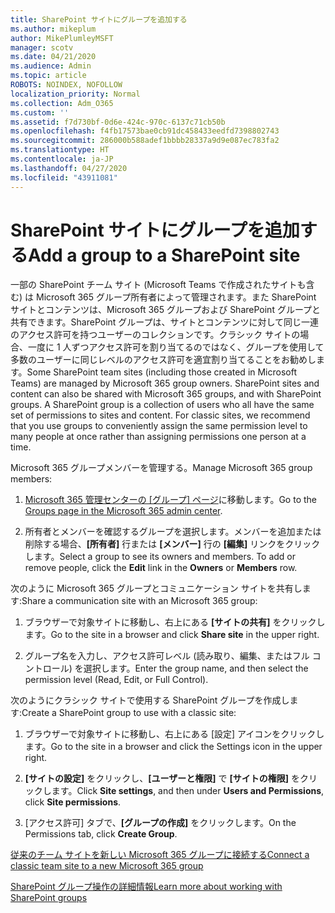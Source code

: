 ```yaml
---
title: SharePoint サイトにグループを追加する
ms.author: mikeplum
author: MikePlumleyMSFT
manager: scotv
ms.date: 04/21/2020
ms.audience: Admin
ms.topic: article
ROBOTS: NOINDEX, NOFOLLOW
localization_priority: Normal
ms.collection: Adm_O365
ms.custom: ''
ms.assetid: f7d730bf-0d6e-424c-970c-6137c71cb50b
ms.openlocfilehash: f4fb17573bae0cb91dc458433eedfd7398802743
ms.sourcegitcommit: 286000b588adef1bbbb28337a9d9e087ec783fa2
ms.translationtype: HT
ms.contentlocale: ja-JP
ms.lasthandoff: 04/27/2020
ms.locfileid: "43911081"
---
```

# <a name="add-a-group-to-a-sharepoint-site"></a><span data-ttu-id="ebc54-102">SharePoint サイトにグループを追加する</span><span class="sxs-lookup"><span data-stu-id="ebc54-102">Add a group to a SharePoint site</span></span>

<span data-ttu-id="ebc54-p101">一部の SharePoint チーム サイト (Microsoft Teams で作成されたサイトも含む) は Microsoft 365 グループ所有者によって管理されます。また SharePoint サイトとコンテンツは、Microsoft 365 グループおよび SharePoint グループと共有できます。SharePoint グループは、サイトとコンテンツに対して同じ一連のアクセス許可を持つユーザーのコレクションです。クラシック サイトの場合、一度に 1 人ずつアクセス許可を割り当てるのではなく、グループを使用して多数のユーザーに同じレベルのアクセス許可を適宜割り当てることをお勧めします。</span><span class="sxs-lookup"><span data-stu-id="ebc54-p101">Some SharePoint team sites (including those created in Microsoft Teams) are managed by Microsoft 365 group owners. SharePoint sites and content can also be shared with Microsoft 365 groups, and with SharePoint groups. A SharePoint group is a collection of users who all have the same set of permissions to sites and content. For classic sites, we recommend that you use groups to conveniently assign the same permission level to many people at once rather than assigning permissions one person at a time.</span></span>
  
<span data-ttu-id="ebc54-107">Microsoft 365 グループメンバーを管理する。</span><span class="sxs-lookup"><span data-stu-id="ebc54-107">Manage Microsoft 365 group members:</span></span>
  
1. <span data-ttu-id="ebc54-108">[Microsoft 365 管理センターの [グループ] ページ](https://portal.office.com/adminportal/home#/groups)に移動します。</span><span class="sxs-lookup"><span data-stu-id="ebc54-108">Go to the [Groups page in the Microsoft 365 admin center](https://portal.office.com/adminportal/home#/groups).</span></span>
    
2. <span data-ttu-id="ebc54-p102">所有者とメンバーを確認するグループを選択します。メンバーを追加または削除する場合、**[所有者]** 行または **[メンバー]** 行の **[編集]** リンクをクリックします。</span><span class="sxs-lookup"><span data-stu-id="ebc54-p102">Select a group to see its owners and members. To add or remove people, click the **Edit** link in the **Owners** or **Members** row.</span></span> 
    
<span data-ttu-id="ebc54-111">次のように Microsoft 365 グループとコミュニケーション サイトを共有します:</span><span class="sxs-lookup"><span data-stu-id="ebc54-111">Share a communication site with an Microsoft 365 group:</span></span>
  
1. <span data-ttu-id="ebc54-112">ブラウザーで対象サイトに移動し、右上にある **[サイトの共有]** をクリックします。</span><span class="sxs-lookup"><span data-stu-id="ebc54-112">Go to the site in a browser and click **Share site** in the upper right.</span></span> 
    
2. <span data-ttu-id="ebc54-113">グループ名を入力し、アクセス許可レベル (読み取り、編集、またはフル コントロール) を選択します。</span><span class="sxs-lookup"><span data-stu-id="ebc54-113">Enter the group name, and then select the permission level (Read, Edit, or Full Control).</span></span>
    
<span data-ttu-id="ebc54-114">次のようにクラシック サイトで使用する SharePoint グループを作成します:</span><span class="sxs-lookup"><span data-stu-id="ebc54-114">Create a SharePoint group to use with a classic site:</span></span>
  
1. <span data-ttu-id="ebc54-115">ブラウザーで対象サイトに移動し、右上にある [設定] アイコンをクリックします。</span><span class="sxs-lookup"><span data-stu-id="ebc54-115">Go to the site in a browser and click the Settings icon in the upper right.</span></span>
    
2. <span data-ttu-id="ebc54-116">**[サイトの設定]** をクリックし、**[ユーザーと権限]** で **[サイトの権限]** をクリックします。</span><span class="sxs-lookup"><span data-stu-id="ebc54-116">Click **Site settings**, and then under **Users and Permissions**, click **Site permissions**.</span></span>
    
3. <span data-ttu-id="ebc54-117">[アクセス許可] タブで、**[グループの作成]** をクリックします。</span><span class="sxs-lookup"><span data-stu-id="ebc54-117">On the Permissions tab, click **Create Group**.</span></span>
    
[<span data-ttu-id="ebc54-118">従来のチーム サイトを新しい Microsoft 365 グループに接続する</span><span class="sxs-lookup"><span data-stu-id="ebc54-118">Connect a classic team site to a new Microsoft 365 group</span></span>](https://go.microsoft.com/fwlink/?linkid=2008654)
  
[<span data-ttu-id="ebc54-119">SharePoint グループ操作の詳細情報</span><span class="sxs-lookup"><span data-stu-id="ebc54-119">Learn more about working with SharePoint groups</span></span>](https://go.microsoft.com/fwlink/?linkid=874658)
  

